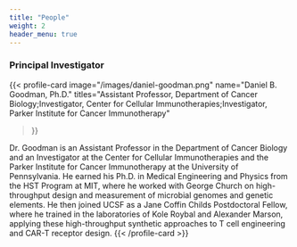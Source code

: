 ```yaml
---
title: "People"
weight: 2
header_menu: true
---
```


### Principal Investigator

{{< profile-card 
    image="/images/daniel-goodman.png"
    name="Daniel B. Goodman, Ph.D."
    titles="Assistant Professor, Department of Cancer Biology;Investigator, Center for Cellular Immunotherapies;Investigator, Parker Institute for Cancer Immunotherapy"
>}} 

Dr. Goodman is an Assistant Professor in the Department of Cancer Biology and an Investigator at the Center for Cellular Immunotherapies and the Parker Institute for Cancer Immunotherapy at the University of Pennsylvania. He earned his Ph.D. in Medical Engineering and Physics from the HST Program at MIT, where he worked with George Church on high-throughput design and measurement of microbial genomes and genetic elements. He then joined UCSF as a Jane Coffin Childs Postdoctoral Fellow, where he trained in the laboratories of Kole Roybal and Alexander Marson, applying these high-throughput synthetic approaches to T cell engineering and CAR-T receptor design.
{{< /profile-card >}}

